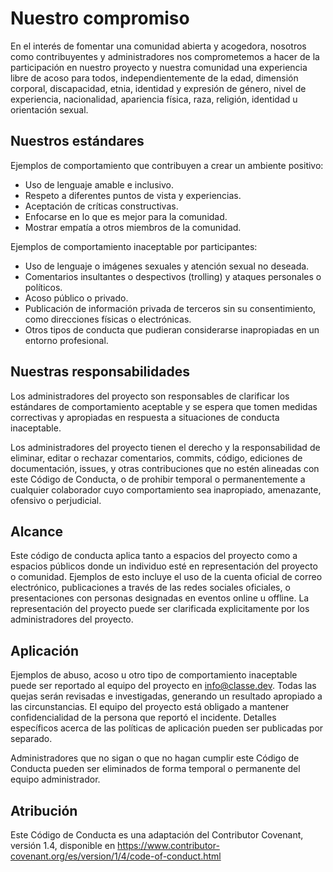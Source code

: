 # Nuestro compromiso

En el interés de fomentar una comunidad abierta y acogedora, nosotros como contribuyentes y administradores nos comprometemos a hacer de la participación en nuestro proyecto y nuestra comunidad una experiencia libre de acoso para todos, independientemente de la edad, dimensión corporal, discapacidad, etnia, identidad y expresión de género, nivel de experiencia, nacionalidad, apariencia física, raza, religión, identidad u orientación sexual.

## Nuestros estándares

Ejemplos de comportamiento que contribuyen a crear un ambiente positivo:

- Uso de lenguaje amable e inclusivo.
- Respeto a diferentes puntos de vista y experiencias.
- Aceptación de críticas constructivas.
- Enfocarse en lo que es mejor para la comunidad.
- Mostrar empatía a otros miembros de la comunidad.

Ejemplos de comportamiento inaceptable por participantes:

- Uso de lenguaje o imágenes sexuales y atención sexual no deseada.
- Comentarios insultantes o despectivos (trolling) y ataques personales o políticos.
- Acoso público o privado.
- Publicación de información privada de terceros sin su consentimiento, como direcciones físicas o electrónicas.
- Otros tipos de conducta que pudieran considerarse inapropiadas en un entorno profesional.

## Nuestras responsabilidades

Los administradores del proyecto son responsables de clarificar los estándares de comportamiento aceptable y se espera que tomen medidas correctivas y apropiadas en respuesta a situaciones de conducta inaceptable.

Los administradores del proyecto tienen el derecho y la responsabilidad de eliminar, editar o rechazar comentarios, commits, código, ediciones de documentación, issues, y otras contribuciones que no estén alineadas con este Código de Conducta, o de prohibir temporal o permanentemente a cualquier colaborador cuyo comportamiento sea inapropiado, amenazante, ofensivo o perjudicial.

## Alcance

Este código de conducta aplica tanto a espacios del proyecto como a espacios públicos donde un individuo esté en representación del proyecto o comunidad. Ejemplos de esto incluye el uso de la cuenta oficial de correo electrónico, publicaciones a través de las redes sociales oficiales, o presentaciones con personas designadas en eventos online u offline. La representación del proyecto puede ser clarificada explicitamente por los administradores del proyecto.

## Aplicación

Ejemplos de abuso, acoso u otro tipo de comportamiento inaceptable puede ser reportado al equipo del proyecto en info@classe.dev. Todas las quejas serán revisadas e investigadas, generando un resultado apropiado a las circunstancias. El equipo del proyecto está obligado a mantener confidencialidad de la persona que reportó el incidente. Detalles específicos acerca de las políticas de aplicación pueden ser publicadas por separado.

Administradores que no sigan o que no hagan cumplir este Código de Conducta pueden ser eliminados de forma temporal o permanente del equipo administrador.

## Atribución

Este Código de Conducta es una adaptación del Contributor Covenant, versión 1.4, disponible en https://www.contributor-covenant.org/es/version/1/4/code-of-conduct.html
